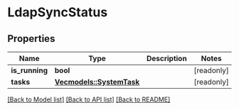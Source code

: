 # LdapSyncStatus

## Properties

Name | Type | Description | Notes
------------ | ------------- | ------------- | -------------
**is_running** | **bool** |  | [readonly]
**tasks** | [**Vec<models::SystemTask>**](SystemTask.md) |  | [readonly]

[[Back to Model list]](../README.md#documentation-for-models) [[Back to API list]](../README.md#documentation-for-api-endpoints) [[Back to README]](../README.md)



